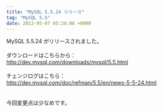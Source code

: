 ```yaml
---
title: "MySQL 5.5.24 リリース"
tag: "MySQL 5.5"
date: 2012-05-07 05:24:00 +0900
---
```


MySQL 5.5.24 がリリースされました。<br>
<br>
ダウンロードはこちらから：<br>
http://dev.mysql.com/downloads/mysql/5.5.html<br>
<br>
チェンジログはこちら：<br>
http://dev.mysql.com/doc/refman/5.5/en/news-5-5-24.html<br>
<br>
<br>
今回変更点は少なめです。<br>
<br>
<br>
